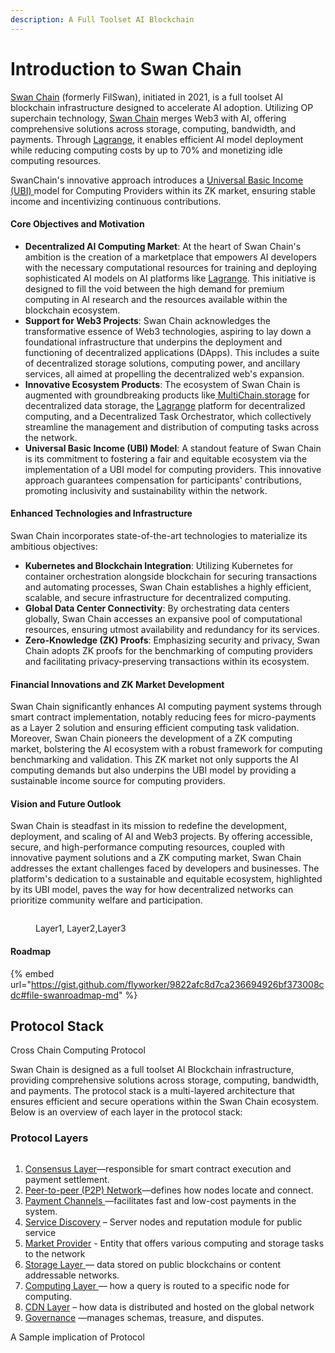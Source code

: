 ```yaml
---
description: A Full Toolset AI Blockchain
---
```


# Introduction to Swan Chain

[Swan Chain](https://www.swanchain.io) (formerly FilSwan), initiated in 2021, is a full toolset AI blockchain infrastructure designed to accelerate AI adoption. Utilizing OP superchain technology, [Swan Chain](https://www.swanchain.io/) merges Web3 with AI, offering comprehensive solutions across storage, computing, bandwidth, and payments. Through [Lagrange](https://lagrange.computer/), it enables efficient AI model deployment while reducing computing costs by up to 70% and monetizing idle computing resources.

SwanChain's innovative approach introduces a [Universal Basic Income (UBI) ](token/swan-universal-basic-income-ubi/)model for Computing Providers within its ZK market, ensuring stable income and incentivizing continuous contributions.

#### Core Objectives and Motivation

* **Decentralized AI Computing Market**: At the heart of Swan Chain's ambition is the creation of a marketplace that empowers AI developers with the necessary computational resources for training and deploying sophisticated AI models on AI platforms like [Lagrange](https://lagrange.computer/). This initiative is designed to fill the void between the high demand for premium computing in AI research and the resources available within the blockchain ecosystem.
* **Support for Web3 Projects**: Swan Chain acknowledges the transformative essence of Web3 technologies, aspiring to lay down a foundational infrastructure that underpins the deployment and functioning of decentralized applications (DApps). This includes a suite of decentralized storage solutions, computing power, and ancillary services, all aimed at propelling the decentralized web's expansion.
* **Innovative Ecosystem Products**: The ecosystem of Swan Chain is augmented with groundbreaking products like[ MultiChain.storage](https://www.multichain.storage) for decentralized data storage, the [Lagrange](https://lagrange.computer/) platform for decentralized computing, and a Decentralized Task Orchestrator, which collectively streamline the management and distribution of computing tasks across the network.
* **Universal Basic Income (UBI) Model**: A standout feature of Swan Chain is its commitment to fostering a fair and equitable ecosystem via the implementation of a UBI model for computing providers. This innovative approach guarantees compensation for participants' contributions, promoting inclusivity and sustainability within the network.

#### Enhanced Technologies and Infrastructure

Swan Chain incorporates state-of-the-art technologies to materialize its ambitious objectives:

* **Kubernetes and Blockchain Integration**: Utilizing Kubernetes for container orchestration alongside blockchain for securing transactions and automating processes, Swan Chain establishes a highly efficient, scalable, and secure infrastructure for decentralized computing.
* **Global Data Center Connectivity**: By orchestrating data centers globally, Swan Chain accesses an expansive pool of computational resources, ensuring utmost availability and redundancy for its services.
* **Zero-Knowledge (ZK) Proofs**: Emphasizing security and privacy, Swan Chain adopts ZK proofs for the benchmarking of computing providers and facilitating privacy-preserving transactions within its ecosystem.

#### Financial Innovations and ZK Market Development

Swan Chain significantly enhances AI computing payment systems through smart contract implementation, notably reducing fees for micro-payments as a Layer 2 solution and ensuring efficient computing task validation. Moreover, Swan Chain pioneers the development of a ZK computing market, bolstering the AI ecosystem with a robust framework for computing benchmarking and validation. This ZK market not only supports the AI computing demands but also underpins the UBI model by providing a sustainable income source for computing providers.

#### Vision and Future Outlook

Swan Chain is steadfast in its mission to redefine the development, deployment, and scaling of AI and Web3 projects. By offering accessible, secure, and high-performance computing resources, coupled with innovative payment solutions and a ZK computing market, Swan Chain addresses the extant challenges faced by developers and businesses. The platform's dedication to a sustainable and equitable ecosystem, highlighted by its UBI model, paves the way for how decentralized networks can prioritize community welfare and participation.

<figure><img src="../.gitbook/assets/image (9).png" alt=""><figcaption><p>Layer1, Layer2,Layer3</p></figcaption></figure>

#### Roadmap

{% embed url="https://gist.github.com/flyworker/9822afc8d7ca236694926bf373008cdc#file-swanroadmap-md" %}

## Protocol Stack

Cross Chain Computing Protocol

Swan Chain is designed as a full toolset AI Blockchain infrastructure, providing comprehensive solutions across storage, computing, bandwidth, and payments. The protocol stack is a multi-layered architecture that ensures efficient and secure operations within the Swan Chain ecosystem. Below is an overview of each layer in the protocol stack:

### Protocol Layers <a href="#protocol-layers" id="protocol-layers"></a>

<figure><img src="https://docs.swanchain.io/~gitbook/image?url=https%3A%2F%2F3478205236-files.gitbook.io%2F%7E%2Ffiles%2Fv0%2Fb%2Fgitbook-x-prod.appspot.com%2Fo%2Fspaces%252FcvUWH8GhRCqvKwuN0BGF%252Fuploads%252Fium2XF6W9oavSZkh3Ze7%252Fimage.png%3Falt%3Dmedia%26token%3Db5526658-f740-432a-8c5f-27ef458328a7&#x26;width=768&#x26;dpr=4&#x26;quality=100&#x26;sign=c0b8a498&#x26;sv=1" alt=""><figcaption></figcaption></figure>

1. [Consensus Layer](cross-chain-contracts.md)—responsible for smart contract execution and payment settlement.
2. [Peer-to-peer (P2P) Network](peer-to-peer-p2p-network.md)—defines how nodes locate and connect.
3. [Payment Channels ](payment-channels.md)—facilitates fast and low-cost payments in the system.
4. [Service Discovery](service-discovery.md) – Server nodes and reputation module for public service
5. [Market Provider](../bulders/market-provider/) - Entity that offers various computing and storage tasks to the network
6. [Storage Layer ](storage-layer.md)— data stored on public blockchains or content addressable networks.
7. [Computing Layer ](computing-layer/)— how a query is routed to a specific node for computing.
8. [CDN Layer](cdn-layer.md) – how data is distributed and hosted on the global network
9. [Governance](token/governance/) —manages schemas, treasure, and disputes.

A Sample implication of Protocol

<figure><img src="https://docs.swanchain.io/~gitbook/image?url=https%3A%2F%2Fcontent.gitbook.com%2Fcontent%2FcvUWH8GhRCqvKwuN0BGF%2Fblobs%2FRsqtyApwksWlUQOPFbhe%2Fimage.png&#x26;width=768&#x26;dpr=4&#x26;quality=100&#x26;sign=913d832f&#x26;sv=1" alt=""><figcaption></figcaption></figure>
